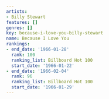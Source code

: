 ```yaml
---
artists:
- Billy Stewart
features: []
genres: []
key: because-i-love-you-billy-stewart
name: Because I Love You
rankings:
- end_date: '1966-01-28'
  rank: 100
  ranking_list: Billboard Hot 100
  start_date: '1966-01-22'
- end_date: '1966-02-04'
  rank: 96
  ranking_list: Billboard Hot 100
  start_date: '1966-01-29'
---
```


